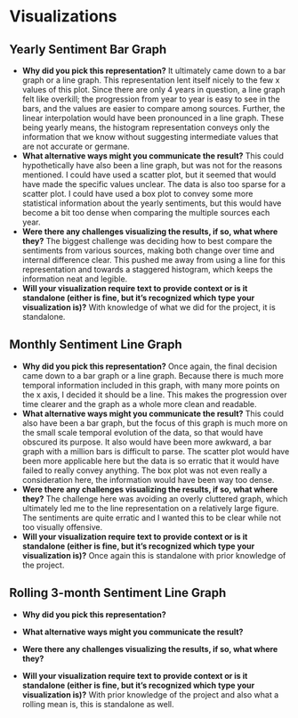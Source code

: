 # Visualizations
## Yearly Sentiment Bar Graph
- **Why did you pick this representation?**
It ultimately came down to a bar graph or a line graph.  This representation lent itself nicely to the few x values of this plot.  Since there are only 4 years in question, a line graph felt like overkill; the progression from year to year is easy to see in the bars, and the values are easier to compare among sources.  Further, the linear interpolation would have been pronounced in a line graph.  These being yearly means, the histogram representation conveys only the information that we know without suggesting intermediate values that are not accurate or germane.
- **What alternative ways might you communicate the result?**
This could hypothetically have also been a line graph, but was not for the reasons mentioned.  I could have used a scatter plot, but it seemed that would have made the specific values unclear.  The data is also too sparse for a scatter plot.  I could have used a box plot to convey some more statistical information about the yearly sentiments, but this would have become a bit too dense when comparing the multiple sources each year.
- **Were there any challenges visualizing the results, if so, what where they?**
The biggest challenge was deciding how to best compare the sentiments from various sources, making both change over time and internal difference clear.  This pushed me away from using a line for this representation and towards a staggered histogram, which keeps the information neat and legible.
- **Will your visualization require text to provide context or is it standalone (either is fine, but it’s recognized which type your visualization is)?**
With knowledge of what we did for the project, it is standalone.
## Monthly Sentiment Line Graph
- **Why did you pick this representation?**
Once again, the final decision came down to a bar graph or a line graph.  Because there is much more temporal information included in this graph, with many more points on the x axis, I decided it should be a line.  This makes the progression over time clearer and the graph as a whole more clean and readable.  
- **What alternative ways might you communicate the result?**
This could also have been a bar graph, but the focus of this graph is much more on the small scale temporal evolution of the data, so that would have obscured its purpose.  It also would have been more awkward, a bar graph with a million bars is difficult to parse.  The scatter plot would have been more applicable here but the data is so erratic that it would have failed to really convey anything.  The box plot was not even really a consideration here, the information would have been way too dense.
- **Were there any challenges visualizing the results, if so, what where they?**
The challenge here was avoiding an overly cluttered graph, which ultimately led me to the line representation on a relatively large figure.  The sentiments are quite erratic and I wanted this to be clear while not too visually offensive.
- **Will your visualization require text to provide context or is it standalone (either is fine, but it’s recognized which type your visualization is)?**
Once again this is standalone with prior knowledge of the project.
## Rolling 3-month Sentiment Line Graph
- **Why did you pick this representation?**

- **What alternative ways might you communicate the result?**

- **Were there any challenges visualizing the results, if so, what where they?**

- **Will your visualization require text to provide context or is it standalone (either is fine, but it’s recognized which type your visualization is)?**
With prior knowledge of the project and also what a rolling mean is, this is standalone as well.
